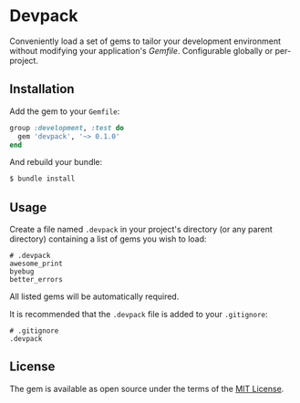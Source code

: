 # Devpack

Conveniently load a set of gems to tailor your development environment without modifying your application's _Gemfile_. Configurable globally or per-project.

## Installation

Add the gem to your `Gemfile`:

```ruby
group :development, :test do
  gem 'devpack', '~> 0.1.0'
end
```

And rebuild your bundle:

```bash
$ bundle install
```

## Usage

Create a file named `.devpack` in your project's directory (or any parent directory) containing a list of gems you wish to load:

```
# .devpack
awesome_print
byebug
better_errors
```

All listed gems will be automatically required.

It is recommended that the `.devpack` file is added to your `.gitignore`:

```
# .gitignore
.devpack
```

## License

The gem is available as open source under the terms of the [MIT License](https://opensource.org/licenses/MIT).
